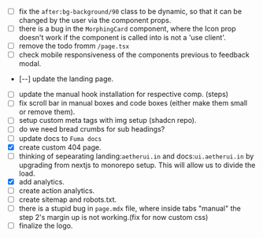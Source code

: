 - [ ] fix the `after:bg-background/90` class to be dynamic, so that it can be changed by the user via the component props.
- [ ] there is a bug in the `MorphingCard` component, where the Icon prop doesn't work if the component is called into is not a 'use client'.
- [ ] remove the todo fromm `/page.tsx`
- [ ] check mobile responsiveness of the components previous to feedback modal.
- [--] update the landing page.
- [ ] update the manual hook installation for respective comp. (steps)
- [ ] fix scroll bar in manual boxes and code boxes (either make them small or remove them).
- [ ] setup custom meta tags with img setup (shadcn repo).
- [ ] do we need bread crumbs for sub headings?
- [ ] update docs to `Fuma docs`
- [x] create custom 404 page.
- [ ] thinking of sepearating landing:`aetherui.in` and docs:`ui.aetherui.in` by upgrading from nextjs to monorepo setup. This will allow us to divide the load.
- [x] add analytics.
- [ ] create action analytics.
- [ ] create sitemap and robots.txt.
- [ ] there is a stupid bug in `page.mdx` file, where inside tabs "manual" the step 2's margin up is not working.(fix for now custom css)
- [ ] finalize the logo.
